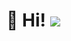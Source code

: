 # 👋 Hi! ![](https://komarev.com/ghpvc/?username=AnuragPaul0&label=Profile+Views&color=red&style=plastic)  
  <!--- ![Top Langs](https://github-readme-stats.vercel.app/api/top-langs/?username=AnuragPaul0&theme=dark&jupyter%20notebook_color=blue&html=ff2244&css=00000&scss=222222&layout=compact)
, I’m Anurag Paul 0 not working
  ![Anurag's GitHub stats](https://github-readme-stats.vercel.app/api?username=AnuragPaul0&show_icons=true&theme=transparent)

bg_color=000
&scss=222222 html=00000green&matlab= 
AnuragPaul0/AnuragPaul0 is a ✨ special ✨ repository because its `README.md` (this file) appears on your GitHub profile.
You can click the Preview link to take a look at your changes.
--->
